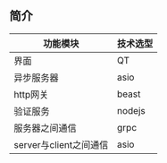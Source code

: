 ## 简介
| 功能模块 | 技术选型 |
|----------|----------|
| 界面 | QT |
| 异步服务器 | asio |
| http网关 | beast |
| 验证服务 | nodejs |
| 服务器之间通信 | grpc |
| server与client之间通信 | asio |